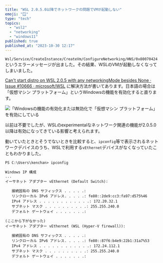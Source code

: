 ```yaml
---
title: "WSL 2.0.5.0以降でネットワークの問題でVMが起動しない"
emoji: "🪟"
type: "tech"
topics:
  - "wsl2"
  - "networking"
  - "windows11"
published: true
published_at: "2023-10-30 12:17"
---
```


`Wsl/Service/CreateInstance/CreateVm/ConfigureNetworking/HNS/0x80070424` というエラーメッセージが出ました。その結果、WSLのVMが起動しなくなってしまいました。

[Can't start distro on WSL 2.0.5 with any networkingMode besides None · Issue #10666 · microsoft/WSL](https://github.com/microsoft/WSL/issues/10666) に解決方法が書いてあります。日本語の場合は「仮想マシン プラットフォーム」というWindowsの機能を有効化すると直ります。

![「Windowsの機能の有効化または無効化で「仮想マシン プラットフォーム」を有効にしている](https://storage.googleapis.com/zenn-user-upload/c6dd012a201b-20231030.png)

以前は不要でしたが、WSLのexperimentalなネットワーク関連の機能が2.0.5.0以降は有効になってきている影響と考えられます。

動いていたときとそうでないときを比較すると、`ipconfig`等で表示されるネットワークデバイスのうち、WSLで利用する`vEthernet`デバイスがなくなっていたこともわかりました。

```
PS C:\Users\kenchan> ipconfig

Windows IP 構成
...
イーサネット アダプター vEthernet (Default Switch):

   接続固有の DNS サフィックス . . . . .:
   リンクローカル IPv6 アドレス. . . . .: fe80::2de9:cc3:fa97:d575%46
   IPv4 アドレス . . . . . . . . . . . .: 172.20.32.1
   サブネット マスク . . . . . . . . . .: 255.255.240.0
   デフォルト ゲートウェイ . . . . . . .:

(ここから下がなかった)
イーサネット アダプター vEthernet (WSL (Hyper-V firewall)):

   接続固有の DNS サフィックス . . . . .:
   リンクローカル IPv6 アドレス. . . . .: fe80::87f6:b4e9:22b1:31a7%53
   IPv4 アドレス . . . . . . . . . . . .: 172.24.112.1
   サブネット マスク . . . . . . . . . .: 255.255.240.0
   デフォルト ゲートウェイ . . . . . . .:
```
